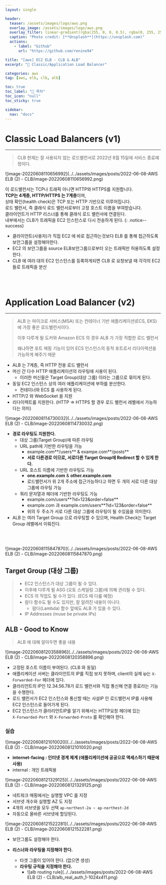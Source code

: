 ```yaml
---
layout: single

header:
  teaser: /assets/images/logo/aws.png
  overlay_image: /assets/images/logo/aws.png
  overlay_filter: linear-gradient(rgba(255, 0, 0, 0.5), rgba(0, 255, 255, 0.5))
  caption: "Photo credit: [**Unsplash**](https://unsplash.com)"
  actions:
    - label: "Github"
      url: "https://github.com/renine94"

title: "[aws] EC2 ELB - CLB & ALB"
excerpt: "🚀 Classic/Application Load Balancer"

categories: aws
tag: [aws, elb, clb, alb]

toc: true
toc_label: "📕 목차"
toc_icon: "null"
toc_sticky: true

sidebar:
  nav: "docs"
---
```


# Classic Load Balancers (v1)

---

> CLB 현재는 잘 사용되지 않는 로드밸런서로 2022년 8월 15일에 서비스 종료예정이다.

![image-20220608110656992](../../assets/images/posts/2022-06-08-AWS ELB (2) - CLB/image-20220608110656992.png)

이 로드밸런서는 TCP나 트래픽 아니면 HTTP와 HTTPS를 지원합니다.<br>**TCP는 4계층, HTTP/HTTPS 는 7계층**이며,<br>상태 확인(health check)은 TCP 또는 HTTP 기반으로 이루어집니다.<br>로드 밸런서, 즉 클래식 로드 밸런서로부터 고정 호스트 이름을 부여받습니다.<br>클라이언트가 HTTP 리스너를 통해 클래식 로드 밸런서에 연결된다.<br>내부에서는 CLB가 트래픽을 EC2 인스턴스로 다시 전송하게 된다.
{: .notice--success}

- 클라이언트(사용자)가 직접 EC2 에 바로 접근하는것보다 ELB 를 통해 접근하도록 보안그룹을 설정해야한다.
- EC2 의 보안그룹을 source ELB보안그룹으로부터 오는 트래픽만 허용하도록 설정한다.
- CLB 에 여러 대의 EC2 인스턴스를 등록하게되면 CLB 로 요청보낼 때 각각의 EC2 들로 트래픽을 분산

<br><br>

# Application Load Balancer (v2)

---

> ALB 는 마이크로 서비스(MSA) 또는 컨테이너 기반 애플리케이션(ECS, EKS) 에 가장 좋은 로드밸런서이다.
>
> 이후 다루게 될 도커와 Amazon ECS 의 경우 ALB 가 가장 적합한 로드 밸런서
>
> 왜냐하면 포트 매핑 기능이 있어 ECS 인스턴스의 동적 포트로서 리다이렉션을 가능하게 해주기 때문

- ALB 는 7계층, 즉 HTTP 전용 로드 밸런서
- 머신 간 다수 HTTP 애플리케이션의 라우팅에 사용이 된다.
  - 이러한 머신들은 Target Group(대상 그룹) 이라는 그룹으로 묶이게 된다.
- 동일 EC2 인스턴스 상의 여러 애플리케이션에 부하를 분산한다.
  - 컨테이너와 ECS 를 사용하게 된다.
- HTTP/2 와 WebSocket 을 지원
- 리다이렉트를 지원한다. (HTTP => HTTPS 할 경우 로드 밸런서 레벨에서 가능하다는 의미)



![image-20220608114730032](../../assets/images/posts/2022-06-08-AWS ELB (2) - CLB/image-20220608114730032.png)

- **경로 라우팅도 지원한다.**
  - 대상 그룹(Target Group)에 따른 라우팅
  - URL path에 기반한 라우팅을 가능
    -  example.com**/users** & exampe.com**/posts**
    - **서로 다른경로 이므로, 서로다른 Target Group에 Redirect 할 수 있게 한다.**
  - URL 호스트 이름에 기반한 라우팅도 가능
    - **one.example.com** & **other.example.com**
    - 로드밸런서가 위 2개 주소에 접근가능하다고 하면 두 개의 서로 다른 대상 그룹에 라우팅 가능
  - 쿼리 문자열과 헤더에 기반한 라우팅도 가능
    - example.com/users**?id=123&order=false** 
    - example.com 과 example.com/users**?id=123&order=false**
    - 위의 두 주소가 서로 다른 대상 그룹에 라우팅이 될 수있음을 의미한다.
- ALB 는 여러 Target Group 으로 라우팅할 수 있으며, Health Check는 Target Group 레벨에서 이뤄진다.

<br><br>

![image-20220608115847870](../../assets/images/posts/2022-06-08-AWS ELB (2) - CLB/image-20220608115847870.png)

## Target Group (대상 그룹)

> - EC2 인스턴스가 대상 그룹이 될 수 있다.
> - 이후에 다루게 될 ASG (오토 스케일링 그룹)에 의해 관리될 수 있다.
> - ECS 의 작업도 될 수가 있다. (ECS 때 다룰 예정)
> - 람다 함수도 될 수도 있지만, 잘 알려진 내용이 아니다.
>   - 람다(Lambda) 함수 앞에도 ALB 가 있을 수 있다.
> - IP Addresses (muse be private IPs)



## ALB - Good to Know

> ALB 에 대해 알아두면 좋을 내용

![image-20220608120358896](../../assets/images/posts/2022-06-08-AWS ELB (2) - CLB/image-20220608120358896.png)

- 고정된 호스트 이름이 부여된다. (CLB 와 동일)
- 애플리케이션 서버는 클라이언트의 IP를 직접 보지 못하며, client의 실제  ip는 `X-Forwarded-For` 헤더에 있다.
- 클라리언트의 IP인 12.34.56.78가 로드 밸런서와 직접 통신해 연결 종료라는 기능을 수행한다.
- 로드 밸런서가 EC2 인스턴스와 통신할 때는 사설IP 인 로드밸런서 IP를 사용해 EC2 인스턴스로 들어가게 된다.
- EC2 인스턴스가 클라리언트IP를 알기 위해서는 HTTP요청 헤더에 있는<br>`X-Forwarded-Port` 와 `X-Forwarded-Proto` 를 확인해야 한다.





### 실습

![image-20220608121010020](../../assets/images/posts/2022-06-08-AWS ELB (2) - CLB/image-20220608121010020.png)

- **internet-facing : 인터넷 경계 체계 (애플리케이션에 공공으로 액세스하기 때문에 사용)**
- internal : 개인 트래픽용



![image-20220608121329125](../../assets/images/posts/2022-06-08-AWS ELB (2) - CLB/image-20220608121329125.png)

- 네트워크 매핑에서는 실행할 VPC 를 지정
- 서브넷 개수와 실행할 AZ 도 지정
- 4개의 서브넷을 모두 선택 `ap-northest-2a ~ ap-northest-2d`
- 자동으로 올바른 서브넷에 할당된다.



![image-20220608121522281](../../assets/images/posts/2022-06-08-AWS ELB (2) - CLB/image-20220608121522281.png)

- 보안그룹도 설정해야 한다.



- **리스너와 라우팅을 지정해야 한다.**
  - 타겟 그룹이 있어야 한다. (없으면 생성)
  - **라우팅 규칙을 지정해야 한다.**
    - ![alb routing rule](../../assets/images/posts/2022-06-08-AWS ELB (2) - CLB/alb_real_auth_1-1024x411.png)





